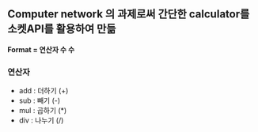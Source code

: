 ## Computer network 의 과제로써 간단한 calculator를 소켓API를 활용하여 만듦



**Format = 연산자 수 수**

### 연산자
- add : 더하기 (+)
- sub : 빼기 (-)
- mul : 곱하기 (*)
- div : 나누기 (/)
